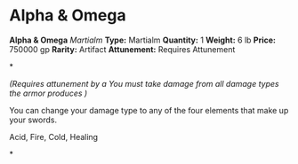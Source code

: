 # Alpha & Omega

**Alpha & Omega**
_Martialm_
**Type:** Martialm
**Quantity:** 1
**Weight:** 6 lb
**Price:** 750000 gp
**Rarity:** Artifact
**Attunement:** Requires Attunement

*<div class="item-attunement"><i>(Requires attunement by a You must take damage from all damage types the armor produces )</i><p>You can change your damage type to any of the four elements that make up your swords. 

Acid, Fire, Cold, Healing</p>*